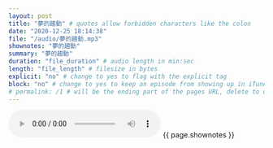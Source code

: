 ```yaml
---
layout: post
title: "夢的趨動" # quotes allow forbidden characters like the colon
date: "2020-12-25 18:14:38"
file: "/audio/夢的趨動.mp3"
shownotes: "夢的趨動"
summary: "夢的趨動"
duration: "file_duration" # audio length in min:sec
length: "file_length" # filesize in bytes
explicit: "no" # change to yes to flag with the explicit tag
block: "no" # change to yes to keep an episode from showing up in iTunes
# permalink: /1 # will be the ending part of the pages URL, delete to default to the title
---
```


<audio controls>
<source src="{{site.url}}{{site.baseurl}}{{ page.file }}" type="audio/x-mp3">
Your browser does not support the audio element.
</audio>
{{ page.shownotes }}

